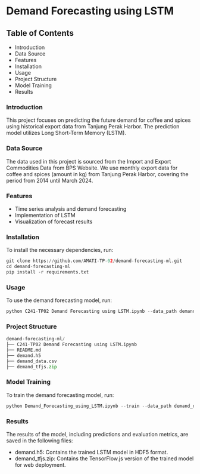 # Demand Forecasting using LSTM
## Table of Contents
- Introduction
- Data Source
- Features
- Installation
- Usage
- Project Structure
- Model Training
- Results
### Introduction
This project focuses on predicting the future demand for coffee and spices using historical export data from Tanjung Perak Harbor. The prediction model utilizes Long Short-Term Memory (LSTM).
### Data Source
The data used in this project is sourced from the Import and Export Commodities Data from BPS Website. We use monthly export data for coffee and spices (amount in kg) from Tanjung Perak Harbor, covering the period from 2014 until March 2024.
### Features
- Time series analysis and demand forecasting
- Implementation of LSTM
- Visualization of forecast results
### Installation
To install the necessary dependencies, run:
```python
git clone https://github.com/AMATI-TP-02/demand-forecasting-ml.git
cd demand-forecasting-ml
pip install -r requirements.txt
```
### Usage
To use the demand forecasting model, run:
```python
python C241-TP02 Demand Forecasting using LSTM.ipynb --data_path demand_data.csv
```
### Project Structure
```python
demand-forecasting-ml/
├── C241-TP02 Demand Forecasting using LSTM.ipynb
├── README.md
├── demand.h5
├── demand_data.csv
├── demand_tfjs.zip
```
### Model Training
To train the demand forecasting model, run:
```python
python Demand_Forecasting_using_LSTM.ipynb --train --data_path demand_data.csv
```
### Results
The results of the model, including predictions and evaluation metrics, are saved in the following files:
- demand.h5: Contains the trained LSTM model in HDF5 format.
- demand_tfjs.zip: Contains the TensorFlow.js version of the trained model for web deployment.
